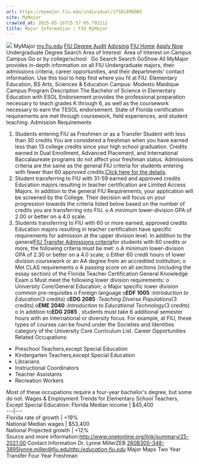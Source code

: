 ```yaml
---
url: https://mymajor.fiu.edu/individual/175ELEMEDBS
site: MyMajor
crawled_at: 2025-05-16T15:57:05.792112
title: Major Information | FIU MyMajor
---
```


![](https://mymajor.fiu.edu/assets/logo-T4VPR2BI.png)
MyMajor
[my.fiu.edu](https://my.fiu.edu/)
[FIU Degree Audit](https://dasa.fiu.edu/all-departments/advising/panther-success-hub/panther-degree-audit/)
[Advising](https://advising.fiu.edu)
[FIU Home](https://www.fiu.edu/)
[Apply Now](https://admissions.fiu.edu/)
Undergraduate Degree Search
Area of Interest
​
Area of Interest
on
Campus
​
Campus
Go
or by college/school
​
​
Go
Search
Search
GoShow All
MyMajor provides in-depth information on all FIU Undergraduate majors, their admissions criteria, career opportunities, and their departments' contact information. Use this tool to help find where you fit at FIU.
Elementary Education,
BS
Arts, Sciences & Education
Campus:
Modesto Maidique Campus
Program Description
The Bachelor of Science in Elementary Education with ESOL Endorsement provides the professional preparation necessary to teach grades K through 6, as well as the coursework necessary to earn the TESOL endorsement. State of Florida certification requirements are met through coursework, field experiences, and student teaching.
Admission Requirements
1. Students entering FIU as Freshmen or as a Transfer Student with less than 30 credits
You are considered a freshman when you have earned less than 13 college credits since your high school graduation. Credits earned in Dual Enrollment, Advanced Placement, and International Baccalaureate programs do not affect your freshman status.
Admissions criteria are the same as the general FIU criteria for students entering with fewer than 60 approved credits.[Click here for the details](http://admissions.fiu.edu/apply/freshman/).
2. Student transferring to FIU with 31-59 earned and approved credits
Education majors resulting in teacher certification are Limited Access Majors. In addition to the general FIU Requirements, your application will be screened by the College. Their decision will focus on your progression towards the criteria listed below based on the number of credits you are transferring into FIU.
o A minimum lower-division GPA of 2.00 or better on a 4.0 scale.
3. Students transferring to FIU with 60 or more earned, approved credits
Education majors resulting in teacher certification have specific requirements for admission at the upper division level. In addition to the general[FIU Transfer Admissions criteria](http://admissions.fiu.edu/apply/transfer/)for students with 60 credits or more, the following criteria must be met:
o A minimum lower-division GPA of 2.30 or better on a 4.0 scale;
o Either 60 credit hours of lower division coursework or an AA degree from an accredited institution;
o Met CLAS requirements
o A passing score on all sections (including the essay section) of the Florida Teacher Certification General Knowledge Exam
o Must meet the following lower division requirements:
o University Core/General Education;
o Major specific lower division common pre-requisites
o Foreign language
o**EDF 1005** :_Introduction to Education_(3 credits)
o**EDG 2085** :_Teaching Diverse Populations_(3 credits)
o**EME 2040** :_Introduction to Educational Technology_(3 credits)
o In addition to**EDG 2085** , students must take 6 additional semester hours with an international or diversity focus. For example, at FIU, these types of courses can be found under the Societies and Identities category of the University Core Curriculum List.
Career Opportunities
Related Occupations:
  * Preschool Teachers,except Special Education
  * Kindergarten Teachers,except Special Education
  * Librarians
  * Instructional Coordinators
  * Teacher Assistants
  * Recreation Workers


Most of these occupations require a four-year bachelor's degree, but some do not.
Wages & Employment Trends for Elementary School Teachers, Except Special Education:
Florida Median income | $45,400  
---|---  
Florida rate of growth | +19%  
National Median wages | $53,400  
National Projected growth | +12%  
Source and more information:<http://www.onetonline.org/link/summary/25-2021.00>
Contact Information
Dr. Lynne MillerZEB 260B305-348-3895lynne.miller@fiu.edu[http:/_education.fiu.edu_](http://education.fiu.edu/)
Major Maps
Two Year Transfer
Four Year Freshman
